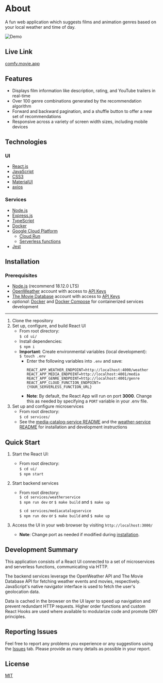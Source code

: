 # About

A fun web application which suggests films and animation genres based on your local weather and time of day.

![Demo](/img/reduced.gif)

## Live Link

[comfy.movie.app](https://comfy.movie.app)

## Features

- Displays film information like description, rating, and YouTube trailers in real-time
- Over 100 genre combinations generated by the recommendation algorithm
- Forward and backward pagination, and a shuffle button to offer a new set of recommendations
- Responsive across a variety of screen width sizes, including mobile devices

## Technologies

### UI

- [React.js](https://reactjs.org/)
- [JavaScript](https://developer.mozilla.org/en-US/docs/Web/JavaScript)
- [CSS3](https://www.w3.org/Style/CSS/Overview.en.html)
- [MaterialUI](https://mui.com/)
- [axios](https://www.npmjs.com/package/axios)

### Services

- [Node.js](https://nodejs.org/en/)
- [Express.js](https://expressjs.com/)
- [TypeScript](https://www.typescriptlang.org/)
- [Docker](https://www.docker.com/)
- [Google Cloud Platform](https://cloud.google.com/)
  - [Cloud Run](https://cloud.google.com/run)
  - [Serverless functions](https://cloud.google.com/functions)
- [Jest](https://jestjs.io/)

## Installation

### Prerequisites

- [Node.js](https://nodejs.org/en/) (recommend 18.12.0 LTS)
- [OpenWeather](https://openweathermap.org/) account with access to [API Keys](https://openweathermap.org/api)
- [The Movie Database](https://www.themoviedb.org/?language=en-US) account with access to [API Keys](https://developers.themoviedb.org/3/getting-started/introduction)
- _optional_: [Docker](https://www.docker.com/) and [Docker Compose](https://docs.docker.com/compose/) for containerized services development

---

1. Clone the repository
2. Set up, configure, and build React UI
   - From root directory:  
     `$ cd ui/`
   - Install dependencies:  
     `$ npm i`
   - **Important**: Create environmental variables (local development):  
     `$ touch .env`
     - Enter the following variables into `.env` and save:
       ```
       REACT_APP_WEATHER_ENDPOINT=http://localhost:4000/weather
       REACT_APP_MEDIA_ENDPOINT=http://localhost:4001/media
       REACT_APP_GENRE_ENDPOINT=http://localhost:4001/genre
       REACT_APP_CLOUD_FUNCTION_ENDPOINT={YOUR_SERVERLESS_FUNCTION_URL}
       ```
     - **Note**: By default, the React App will run on port **3000**. Change this as needed by specifying a `PORT` variable in your .env file.
3. Set up and configure microservices
   - From root directory:  
     `$ cd services/`
   - See the [media-catalog-service README](services/mediacatalogservice/README.md) and the [weather-service README](services/weatherservice/README.md) for installation and development instructions

## Quick Start

1. Start the React UI:
   - From root directory:  
     `$ cd ui/`  
     `$ npm start`
2. Start backend services

   - From root directory:  
     `$ cd services/weatherservice`  
     `$ npm run dev` or `$ make build` and `$ make up`

     `$ cd services/mediacatalogservice`  
     `$ npm run dev` or `$ make build` and `$ make up`

3. Access the UI in your web browser by visiting `http://localhost:3000/`
   - **Note**: Change port as needed if modified during [installation](#installation).

## Development Summary

This application consists of a React UI connected to a set of microservices and serverless functions, communicating via HTTP.

The backend services leverage the OpenWeather API and The Movie Database API for fetching weather events and movies, respectively. JavaScript's native navigator interface is used to fetch the user's geolocation data.

Data is cached in the browser on the UI layer to speed up navigation and prevent redundant HTTP requests. Higher order functions and custom React Hooks are used where available to modularize code and promote DRY principles.

## Reporting Issues

Feel free to report any problems you experience or any suggestions using the [Issues](https://github.com/kevinsekuj/comfy/issues) tab. Please provide as many details as possible in your report.

## License

[MIT](LICENSE)
